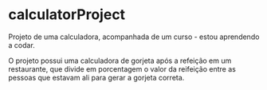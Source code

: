 # calculatorProject
Projeto de uma calculadora, acompanhada de um curso - estou aprendendo a codar.

O projeto possui uma calculadora de gorjeta após a refeição em um restaurante, que divide em porcentagem o valor da reifeição entre as pessoas que estavam ali para gerar a gorjeta correta.
